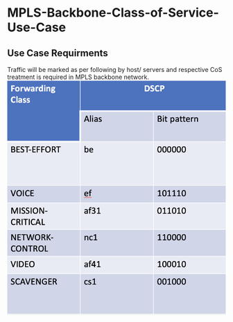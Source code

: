 # MPLS-Backbone-Class-of-Service-Use-Case

## Use Case Requirments 
Traffic will be marked as per following by host/ servers and respective CoS treatment is required in MPLS backbone network.
![cos-requirments](./images/cos-requirments.png)
